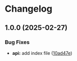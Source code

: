 # Changelog

## 1.0.0 (2025-02-27)


### Bug Fixes

* **api:** add index file ([10ad47e](https://github.com/halimonalexander/test-multirepo/commit/10ad47e613b63b920c637d1f91cc1109d0333377))
